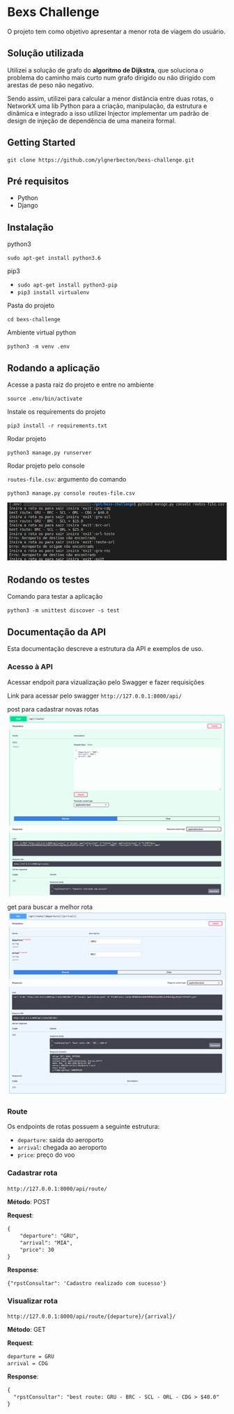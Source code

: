 
# Bexs Challenge

O projeto tem como objetivo apresentar a menor rota de viagem do usuário.

## Solução utilizada
Utilizei a solução de grafo do **algoritmo de Dijkstra**, que soluciona o problema do caminho mais curto num grafo dirigido ou não dirigido com arestas de peso não negativo.

Sendo assim, utilizei para calcular a menor distância entre duas rotas, o NetworkX uma lib Python para a criação, manipulação, da estrutura e dinâmica e integrado a isso utilizei Injector implementar um padrão de design de injeção de dependência de uma maneira formal.

## Getting Started

``git clone https://github.com/ylgnerbecton/bexs-challenge.git ``

## Pré requisitos
* Python
* Django

## Instalação

python3

``sudo apt-get install python3.6 ``

pip3

-   `sudo apt-get install python3-pip`
-   `pip3 install virtualenv`

Pasta do projeto

`cd bexs-challenge`

Ambiente virtual python

`python3 -m venv .env`

## Rodando a aplicação

Acesse a pasta raiz do projeto e entre no ambiente

`source .env/bin/activate`

Instale os requirements do projeto

`pip3 install -r requirements.txt`

Rodar projeto

`python3 manage.py runserver`

Rodar projeto pelo console

 `routes-file.csv`: argumento do comando
 
`python3 manage.py console routes-file.csv`

![console](https://github.com/ylgnerbecton/bexs-challenge/blob/master/doc/console.png?raw=true)

## Rodando os testes

Comando para testar a aplicação

`` python3 -m unittest discover -s test ``

## Documentação da API

Esta documentação descreve a estrutura da API e exemplos de uso.

### Acesso à API

Acessar endpoit para vizualização pelo Swagger e fazer requisições

Link para acessar pelo swagger `http://127.0.0.1:8000/api/`

post para cadastrar novas rotas
![get para buscar a melhor rota](https://github.com/ylgnerbecton/bexs-challenge/blob/master/doc/get.png?raw=true)

get para buscar a melhor rota
![enter image description here](https://github.com/ylgnerbecton/bexs-challenge/blob/master/doc/post.png?raw=true)

### Route

Os endpoints de rotas possuem a seguinte estrutura:

-   `departure`: saída do aeroporto
-   `arrival`: chegada ao aeroporto
-   `price`: preço do voo

###  Cadastrar rota

`http://127.0.0.1:8000/api/route/`

**Método**: POST

**Request**:
```
{
    "departure": "GRU",
    "arrival": "MIA",
    "price": 30
}
```

**Response**:

```
{"rpstConsultar": 'Cadastro realizado com sucesso'}
```

### Visualizar rota 

`http://127.0.0.1:8000/api/route/{departure}/{arrival}/`

**Método**: GET

**Request**:

```
departure = GRU
arrival = CDG
```

**Response**:

```
{
  "rpstConsultar": "best route: GRU - BRC - SCL - ORL - CDG > $40.0"
}
```

